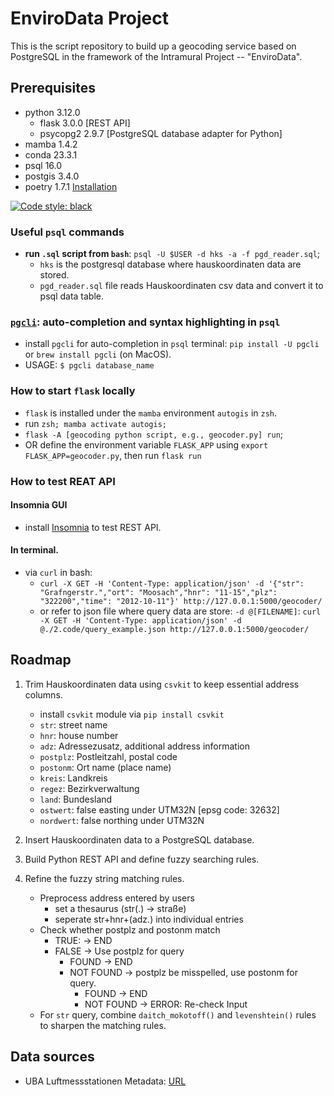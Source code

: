# EnviroData Project

This is the script repository to build up a geocoding service based on PostgreSQL in the framework of the Intramural Project -- "EnviroData". 

## Prerequisites

- python 3.12.0
	- flask 3.0.0 [REST API]
	- psycopg2 2.9.7 [PostgreSQL database adapter for Python]
- mamba 1.4.2
- conda 23.3.1
- psql 16.0 
- postgis 3.4.0 
- poetry 1.7.1 [Installation](https://python-poetry.org/docs/#installing-with-the-official-installer)



[![Code style: black](https://img.shields.io/badge/code%20style-black-000000.svg)](https://github.com/psf/black)


### Useful `psql` commands

- __run `.sql` script from `bash`__:  `psql -U $USER -d hks -a -f pgd_reader.sql`;
    - `hks` is the postgresql database where hauskoordinaten data are stored.
    - `pgd_reader.sql` file reads Hauskoordinaten csv data and convert it to psql data table. 

### [`pgcli`](https://github.com/dbcli/pgcli): auto-completion and syntax highlighting in `psql`

- install `pgcli` for auto-completion in `psql` terminal: `pip install -U pgcli` or `brew install pgcli` (on MacOS).
- USAGE: `$ pgcli database_name`


### How to start `flask` locally

- `flask` is installed under the `mamba` environment `autogis` in `zsh`. 
- run `zsh; mamba activate autogis;`
- `flask -A [geocoding python script, e.g., geocoder.py] run`;
- OR define the environment variable `FLASK_APP` using `export FLASK_APP=geocoder.py`, then run `flask run`


### How to test REAT API
#### Insomnia GUI
- install [Insomnia](https://insomnia.rest/) to test REST API.

#### In terminal.
- via `curl` in bash:
    - `curl -X GET -H 'Content-Type: application/json' -d '{"str": "Grafngerstr.","ort": "Moosach","hnr": "11-15","plz": "322200","time": "2012-10-11"}' http://127.0.0.1:5000/geocoder/`
    - or refer to json file where query data are store: `-d @[FILENAME]`: `curl -X GET -H 'Content-Type: application/json' -d @./2.code/query_example.json http://127.0.0.1:5000/geocoder/`


## Roadmap


1. Trim Hauskoordinaten data using `csvkit` to keep essential address columns.
   - install `csvkit` module via `pip install csvkit`
   - `str`: street name
   - `hnr`: house number
   -  `adz`: Adressezusatz, additional address information
   -  `postplz`: Postleitzahl, postal code
   - `postonm`: Ort name (place name)
   -  `kreis`: Landkreis
   -  `regez`: Bezirkverwaltung
   -  `land`: Bundesland
   -  `ostwert`: false easting under UTM32N [epsg code: 32632]
   -  `nordwert`: false northing under UTM32N

2. Insert Hauskoordinaten data to a PostgreSQL database.

3. Build Python REST API and define fuzzy searching rules.

4. Refine the fuzzy string matching rules.
    - Preprocess address entered by users 
        - set a thesaurus (str(.) -> straße)
        - seperate str+hnr+(adz.) into individual entries
    - Check whether postplz and postonm match
        - TRUE: -> END
        - FALSE -> Use postplz for query
            - FOUND -> END
            - NOT FOUND -> postplz be misspelled, use postonm for query.
                - FOUND -> END
                - NOT FOUND -> ERROR: Re-check Input
    - For `str` query, combine `daitch_mokotoff()` and `levenshtein()` rules to sharpen the matching rules.
    
    

## Data sources

- UBA Luftmessstationen Metadata: [URL](https://www.env-it.de/stationen/public/stationList.do)

